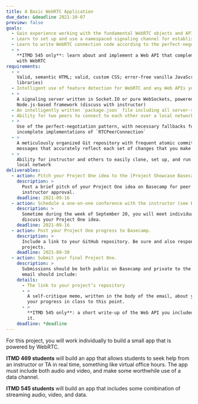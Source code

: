 ```yaml
---
title: A Basic WebRTC Application
due_date: &deadline 2021-10-07
preview: false
goals:
  - Gain experience working with the fundamental WebRTC objects and APIs
  - Learn to set up and use a namespaced signaling channel for establishing WebRTC connections
  - Learn to write WebRTC connection code according to the perfect-negotiation pattern
  - >
    **ITMD 545 only**: learn about and implement a Web API that complements or extends your work
    with WebRTC
requirements:
  - >
    Valid, semantic HTML; valid, custom CSS; error-free vanilla JavaScript (no client-side
    libraries)
  - Intelligent use of feature detection for WebRTC and any Web APIs you use
  - >
    A signaling server written in Socket.IO or pure WebSockets, powered by ExpressJS or another
    Node.js-based framework (discuss with instructor)
  - An intelligently written `package.json` file including all server-side dependencies
  - Ability for two peers to connect to each other over a local network
  - >
    Use of the perfect-negotiation pattern, with necessary fallbacks for browsers with older or
    incomplete implementations of `RTCPeerConnection`
  - >
    A meticulously organized Git repository with frequent atomic commits and meaningful commit
    messages that accurately reflect each set of changes that you make
  - >
    Ability for instructor and others to easily clone, set up, and run your project over HTTPS on a
    local network
deliverables:
  - action: Pitch your Project One idea to the [Project Showcase Basecamp](https://3.basecamp.com/3058761/projects/23668414).
    description: >
      Post a brief pitch of your Project One idea on Basecamp for peer and instructor feedback and
      instructor approval.
    deadline: 2021-09-16
  - action: Schedule a one-on-one conference with the instructor (see Basecamp).
    description: >
      Sometime during the week of September 20, you will meet individually with the instructor to
      discuss your Project One idea.
    deadline: 2021-09-16
  - action: Post your Project One progress to Basecamp.
    description: >
      Include a link to your GitHub repository. Be sure and also respond to the progress of other
      projects.
    deadline: 2021-09-30
  - action: Submit your final Project One.
    description: >
      Submissions should be both public on Basecamp and private to the instructor’s email. Your
      email should include:
    details:
      - The link to your project’s repository
      - >
        A self-critique memo, written in the body of the email, about your work on the project and
        your progress in class to this point.
      - >
        **ITMD 545 only**: a short write-up of the Web API you included, and what you learned about
        it.
    deadline: *deadline
---
```


For this project, you will work individually to build a small app that is powered by WebRTC.

**ITMD 469 students** will build an app that allows students to seek help from an instructor or TA
in real time, something like virtual office hours. The app must include both audio and video, and
make some worthwhile use of a data channel.

**ITMD 545 students** will build an app that includes some combination of streaming audio, video,
and data.

